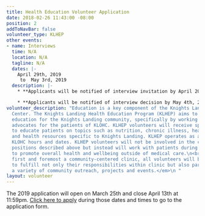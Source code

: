 ```yaml
---
title: Health Education Volunteer Application
date: 2018-02-26 11:43:00 -08:00
position: 2
addToNavBar: false
volunteer_type: KLHEP
other events:
- name: Interviews
  time: N/A
  location: N/A
  tagline: N/A
  dates: |-
    April 29th, 2019
     to  May 3rd, 2019
  description: |-
    * **Applicants will be notified of interview invitation by April 20th, 2019**

    * **Applicants will be notified of interview decision by May 4th, 2019**
volunteer_description: "Education is a key component of the Knights Landing One Health
  Center. The Knights Landing Health Education Program (KLHEP) aims to provide health
  education for the Knights Landing community, specifically by working as one-on-one
  advocates for the patients of KLOHC. KLHEP volunteers will receive special training
  to educate patients on topics such as nutrition, chronic illness, health behavior,
  and health resources specific to Knights Landing. KLHEP operates as a part of regular
  KLOHC hours and dates. KLHEP volunteers will not be involved in the clinic volunteer
  positions described above but instead will work with patients during their visit
  to promote overall health and wellbeing outside of medical care.\n<br /><br />\n<em>*As
  first and foremost a community-centered clinic, all volunteers will be expected
  to fulfill not only their responsibilities within clinic but also participate in
  a variety of community outreach, projects and events.</em>\n "
layout: volunteer
---
```


The 2019 application will open on March 25th and close April 13th at 11:59pm. [Click here to apply](https://goo.gl/forms/Z53gvlTY8DhqpYj23) during those dates and times to go to the application form.
